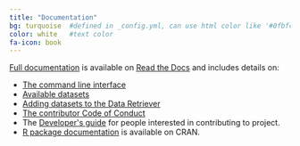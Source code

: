 ```yaml
---
title: "Documentation"
bg: turquoise  #defined in _config.yml, can use html color like '#0fbfcf'
color: white   #text color
fa-icon: book
---
```


[Full documentation](https://retriever.readthedocs.org/en/latest/) is available
on [Read the Docs](https://readthedocs.org/) and includes details on:

* [The command line interface](https://retriever.readthedocs.io/en/latest/introduction.html#using-the-command-line)
* [Available datasets](https://retriever.readthedocs.io/en/latest/datasets.html)
* [Adding datasets to the Data Retriever](https://retriever.readthedocs.io/en/latest/scripts.html)
* [The contributor Code of Conduct](https://retriever.readthedocs.io/en/latest/code_of_conduct.html)
* The [Developer's guide](https://retriever.readthedocs.io/en/latest/developer.html)
for people interested in contributing to project.
* [R package documentation](https://cran.r-project.org/web/packages/ecoretriever/ecoretriever.pdf) is available on CRAN.
